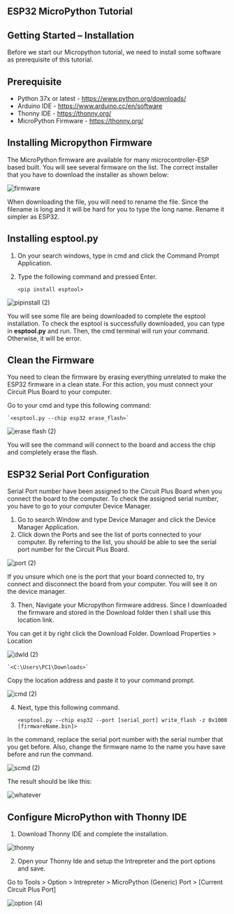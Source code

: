 ## ESP32 MicroPython Tutorial

## Getting Started – Installation
Before we start our Micropython tutorial, we need to install some software as prerequisite of this tutorial.

## Prerequisite
* Python 37x or latest - https://www.python.org/downloads/
* Arduino IDE - https://www.arduino.cc/en/software
* Thonny IDE - https://thonny.org/
* MicroPython Firmware - https://thonny.org/

## Installing Micropython Firmware

The MicroPython firmware are available for many microcontroller-ESP based built. You will see several firmware on the list.
The correct installer that you have to download the installer as shown below:

![firmware](https://user-images.githubusercontent.com/60383798/109600424-0f5ca380-7b58-11eb-9ab5-652e7478e719.PNG)
	
When downloading the file, you will need to rename the file. Since the filename is long and it will be hard for you to type the long name. Rename it simpler as ESP32.

## Installing esptool.py
1. On your search windows, type in cmd and click the Command Prompt Application.
2. Type the following command and pressed Enter.

	`<pip install esptool>`
	
![pipinstall (2)](https://user-images.githubusercontent.com/60383798/109600864-db35b280-7b58-11eb-98c9-157813b2f5dc.png)

You will see some file are being downloaded to complete the esptool installation. To check the esptool is successfully downloaded, you can type in **esptool.py** and run. Then, the cmd terminal will run your command. Otherwise, it will be error.

## Clean the Firmware

You need to clean the firmware by erasing everything unrelated to make the ESP32 firmware in a clean state. For this action, you must connect your Circuit Plus Board to your computer.

Go to your cmd and type this following command:
	
	`<esptool.py --chip esp32 erase_flash>` 

![erase flash (2)](https://user-images.githubusercontent.com/60383798/109601652-3caa5100-7b5a-11eb-8f3c-c038dc2e38d4.jpg)
	
You will see the command will connect to the board and access the chip and completely erase the flash. 

## ESP32 Serial Port Configuration

Serial Port number have been assigned to the Circuit Plus Board when you connect the board to the computer. To check the assigned serial number, you have to go to your computer Device Manager.

1. Go to search Window and type Device Manager and click the Device Manager Application.
2. Click down the Ports and see the list of ports connected to your computer. By referring to the list, you should be able to see the serial port number for the Circuit Plus Board.

![port (2)](https://user-images.githubusercontent.com/60383798/109602672-83e51180-7b5b-11eb-86d0-27728afe80f8.png)

If you unsure which one is the port that your board connected to, try connect and disconnect the board from your computer. You will see it on the device manager.

3. Then, Navigate your Micropython firmware address. Since I downloaded the firmware and stored in the Download folder then I shall use this location link.

You can get it by right click the Download Folder. Download Properties > Location 

![dwld (2)](https://user-images.githubusercontent.com/60383798/109602731-a24b0d00-7b5b-11eb-841f-236e7e7d3b97.png)

	`<C:\Users\PC1\Downloads>` 

Copy the location address and paste it to your command prompt.

![cmd (2)](https://user-images.githubusercontent.com/60383798/109602835-d6263280-7b5b-11eb-8f9c-f0e81b338a41.png)

4. Next, type this following command. 

	`<esptool.py --chip esp32 --port [serial_port] write_flash -z 0x1000 [firmwareName.bin]>` 

In the command, replace the serial port number with the serial number that you get before. Also, change the firmware name to the name you have save before and run the command. 

![scmd (2)](https://user-images.githubusercontent.com/60383798/109602921-01a91d00-7b5c-11eb-917b-b8e2158fbbdd.png)

The result should be like this:

![whatever](https://user-images.githubusercontent.com/60383798/109603069-459c2200-7b5c-11eb-890c-25fcadde8cf6.jpg)

## Configure MicroPython with Thonny IDE

1. Download Thonny IDE and complete the installation.

![thonny](https://user-images.githubusercontent.com/60383798/109602447-0f11d780-7b5b-11eb-865b-8eb7c758483c.png)

2. Open your Thonny Ide and setup the Intrepreter and the port options and save.

Go to Tools > Option > Intrepreter > MicroPython (Generic)
Port > [Current Circuit Plus Port]

![option (4)](https://user-images.githubusercontent.com/60383798/109603447-c0fdd380-7b5c-11eb-9cf1-e878319ba8e6.png)










